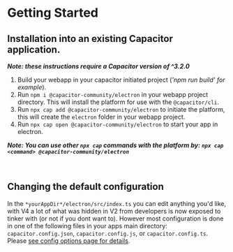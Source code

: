 # **Getting Started**

## Installation into an existing Capacitor application.

**_Note: these instructions require a Capacitor version of ^3.2.0_**

1. Build your webapp in your capacitor initiated project (_'npm run build' for example_).
2. Run `npm i @capacitor-community/electron` in your webapp project directory. This will install the platform for use with the `@capacitor/cli`.
3. Run `npx cap add @capacitor-community/electron` to initiate the platform, this will create the `electron` folder in your webapp project.
4. Run `npx cap open @capacitor-community/electron` to start your app in electron.

**_Note: You can use other `npx cap` commands with the platform by: `npx cap <command> @capacitor-community/electron`_**

<br />

## Changing the default configuration

In the `*yourAppDir*/electron/src/index.ts` you can edit anything you'd like, with V4 a lot of what was hidden in V2 from developers is now exposed to tinker with (or not if you dont want to). However most configuration is done in one of the following files in your apps main directory: `capacitor.config.json`, `capacitor.config.js`, or `capacitor.config.ts`. Please [see config options page for details](/./config-options/index).
